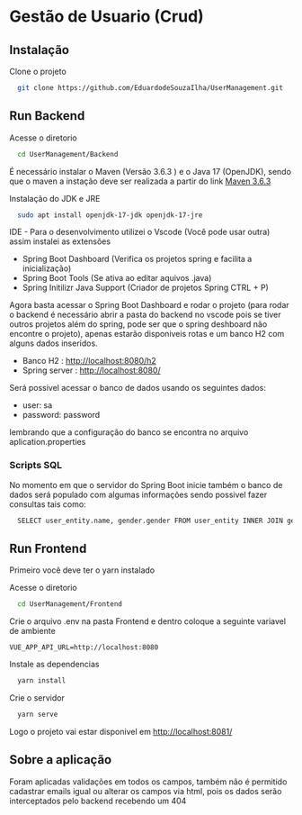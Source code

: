 
# Gestão de Usuario (Crud)


## Instalação

Clone o projeto

```bash
  git clone https://github.com/EduardodeSouzaIlha/UserManagement.git
```
    
## Run Backend

Acesse o diretorio

```bash
  cd UserManagement/Backend
```

É necessário instalar o Maven (Versão 3.6.3 ) e o Java 17 (OpenJDK), sendo que o maven a instação deve ser realizada a partir do link [Maven 3.6.3](https://maven.apache.org/docs/3.6.3/release-notes.html)

Instalação do JDK e JRE

```bash
  sudo apt install openjdk-17-jdk openjdk-17-jre
```

IDE - Para o desenvolvimento utilizei o Vscode (Você pode usar outra) assim instalei as extensões  

- Spring Boot Dashboard (Verifica os projetos spring e facilita a inicialização)
- Spring Boot Tools (Se ativa ao editar aquivos .java)
- Spring Initilizr Java Support (Criador de projetos Spring CTRL + P)

Agora basta acessar o Spring Boot Dashboard e rodar o projeto (para rodar o backend é necessário abrir a pasta do backend no vscode pois se tiver outros projetos além do spring, pode ser que o spring deshboard não encontre o projeto), apenas estarão disponiveis rotas e um banco H2 com alguns dados inseridos.

- Banco H2 : [http://localhost:8080/h2](http://localhost:8080/h2)
- Spring server : [http://localhost:8080/](http://localhost:8080)

Será possivel acessar o banco de dados usando os seguintes dados:

- user: sa
- password: password

lembrando que a configuração do banco se encontra no arquivo aplication.properties

### Scripts SQL

No momento em que o servidor do Spring Boot inicie também o banco de dados será populado com algumas informações sendo possivel fazer consultas tais como: 

```bash
  SELECT user_entity.name, gender.gender FROM user_entity INNER JOIN gender ON gender.id = user_entity.gender_id;
```



## Run Frontend

Primeiro você deve ter o yarn instalado

Acesse o diretorio

```bash
  cd UserManagement/Frontend
```
Crie o arquivo .env na pasta Frontend e dentro coloque a seguinte variavel de ambiente


`VUE_APP_API_URL=http://localhost:8080`


Instale as dependencias 
```bash
  yarn install
```
Crie o servidor
```bash
  yarn serve
```
Logo o projeto vai estar disponivel em
[http://localhost:8081/](http://localhost:8081/)


## Sobre a aplicação

Foram aplicadas validações em todos os campos, também não é permitido cadastrar emails igual ou alterar os campos via html, pois os dados serão interceptados pelo backend recebendo um 404




